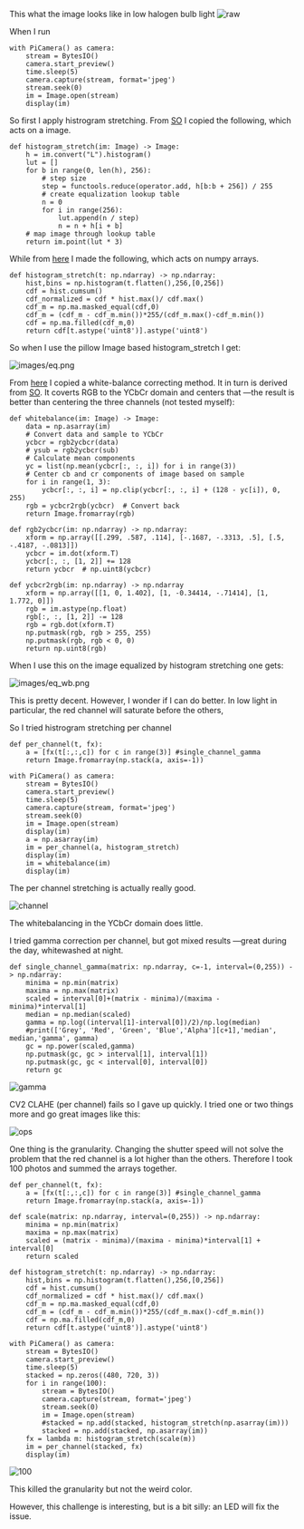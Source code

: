 This what the image looks like in low halogen bulb light 
![raw](images/raw.png)

When I run

    with PiCamera() as camera:
        stream = BytesIO()
        camera.start_preview()
        time.sleep(5)
        camera.capture(stream, format='jpeg')
        stream.seek(0)
        im = Image.open(stream)
        display(im)

So first I apply histrogram stretching.
From [SO](https://stackoverflow.com/questions/7116113/normalize-histogram-brightness-and-contrast-of-a-set-of-images-using-python-im)
I copied the following, which acts on a image.

    def histogram_stretch(im: Image) -> Image:
        h = im.convert("L").histogram()
        lut = []
        for b in range(0, len(h), 256):
            # step size
            step = functools.reduce(operator.add, h[b:b + 256]) / 255
            # create equalization lookup table
            n = 0
            for i in range(256):
                lut.append(n / step)
                n = n + h[i + b]
        # map image through lookup table
        return im.point(lut * 3)
    
While from [here](https://opencv-python-tutroals.readthedocs.io/en/latest/py_tutorials/py_imgproc/py_histograms/py_histogram_equalization/py_histogram_equalization.html)
I made the following, which acts on numpy arrays.

    def histogram_stretch(t: np.ndarray) -> np.ndarray:
        hist,bins = np.histogram(t.flatten(),256,[0,256])
        cdf = hist.cumsum()
        cdf_normalized = cdf * hist.max()/ cdf.max()
        cdf_m = np.ma.masked_equal(cdf,0)
        cdf_m = (cdf_m - cdf_m.min())*255/(cdf_m.max()-cdf_m.min())
        cdf = np.ma.filled(cdf_m,0)
        return cdf[t.astype('uint8')].astype('uint8')

So when I use the pillow Image based histogram_stretch I get:

![images/eq.png](images/eq.png)

From [here](https://codeandlife.com/2019/08/17/correcting-image-white-balance-with-python-pil-and-numpy/)
I copied a white-balance correcting method. It in turn is derived from [SO](https://stackoverflow.com/a/34913974/2721685).
It coverts RGB to the YCbCr domain and centers that —the result is better than centering the three channels (not tested myself):

    def whitebalance(im: Image) -> Image:
        data = np.asarray(im)
        # Convert data and sample to YCbCr
        ycbcr = rgb2ycbcr(data)
        # ysub = rgb2ycbcr(sub)
        # Calculate mean components
        yc = list(np.mean(ycbcr[:, :, i]) for i in range(3))
        # Center cb and cr components of image based on sample
        for i in range(1, 3):
            ycbcr[:, :, i] = np.clip(ycbcr[:, :, i] + (128 - yc[i]), 0, 255)
        rgb = ycbcr2rgb(ycbcr)  # Convert back
        return Image.fromarray(rgb)
        
    def rgb2ycbcr(im: np.ndarray) -> np.ndarray:
        xform = np.array([[.299, .587, .114], [-.1687, -.3313, .5], [.5, -.4187, -.0813]])
        ycbcr = im.dot(xform.T)
        ycbcr[:, :, [1, 2]] += 128
        return ycbcr  # np.uint8(ycbcr)
    
    def ycbcr2rgb(im: np.ndarray) -> np.ndarray
        xform = np.array([[1, 0, 1.402], [1, -0.34414, -.71414], [1, 1.772, 0]])
        rgb = im.astype(np.float)
        rgb[:, :, [1, 2]] -= 128
        rgb = rgb.dot(xform.T)
        np.putmask(rgb, rgb > 255, 255)
        np.putmask(rgb, rgb < 0, 0)
        return np.uint8(rgb)

When I use this on the image equalized by histogram stretching one gets:

![images/eq_wb.png](images/eq_wb.png)

This is pretty decent. However, I wonder if I can do better.
In low light in particular, the red channel will saturate before the others,

So I tried histrogram stretching per channel

    def per_channel(t, fx):
        a = [fx(t[:,:,c]) for c in range(3)] #single_channel_gamma
        return Image.fromarray(np.stack(a, axis=-1))
    
    with PiCamera() as camera:
        stream = BytesIO()
        camera.start_preview()
        time.sleep(5)
        camera.capture(stream, format='jpeg')
        stream.seek(0)
        im = Image.open(stream)
        display(im)
        a = np.asarray(im)
        im = per_channel(a, histogram_stretch)
        display(im)
        im = whitebalance(im)
        display(im)

The per channel stretching is actually really good.

![channel](images/eq_c.png)

The whitebalancing in the YCbCr domain does little.

I tried gamma correction per channel, but got mixed results —great during the day, whitewashed at night.

    def single_channel_gamma(matrix: np.ndarray, c=-1, interval=(0,255)) -> np.ndarray:
        minima = np.min(matrix)
        maxima = np.max(matrix)
        scaled = interval[0]+(matrix - minima)/(maxima - minima)*interval[1]
        median = np.median(scaled)
        gamma = np.log((interval[1]-interval[0])/2)/np.log(median)
        #print(['Grey', 'Red', 'Green', 'Blue','Alpha'][c+1],'median', median,'gamma', gamma)
        gc = np.power(scaled,gamma)
        np.putmask(gc, gc > interval[1], interval[1])
        np.putmask(gc, gc < interval[0], interval[0])
        return gc

![gamma](images/gamma.png)

CV2 CLAHE (per channel) fails so I gave up quickly. I tried one or two things more and go great images like this:

![ops](images/ops.png)

One thing is the granularity.
Changing the shutter speed will not solve the problem that
the red channel is a lot higher than the others.
Therefore I took 100 photos and summed the arrays together.

    def per_channel(t, fx):
        a = [fx(t[:,:,c]) for c in range(3)] #single_channel_gamma
        return Image.fromarray(np.stack(a, axis=-1))
    
    def scale(matrix: np.ndarray, interval=(0,255)) -> np.ndarray:
        minima = np.min(matrix)
        maxima = np.max(matrix)
        scaled = (matrix - minima)/(maxima - minima)*interval[1] + interval[0]
        return scaled
    
    def histogram_stretch(t: np.ndarray) -> np.ndarray: 
        hist,bins = np.histogram(t.flatten(),256,[0,256])
        cdf = hist.cumsum()
        cdf_normalized = cdf * hist.max()/ cdf.max()
        cdf_m = np.ma.masked_equal(cdf,0)
        cdf_m = (cdf_m - cdf_m.min())*255/(cdf_m.max()-cdf_m.min())
        cdf = np.ma.filled(cdf_m,0)
        return cdf[t.astype('uint8')].astype('uint8')
    
    with PiCamera() as camera:
        stream = BytesIO()
        camera.start_preview()
        time.sleep(5)
        stacked = np.zeros((480, 720, 3))
        for i in range(100):
            stream = BytesIO()
            camera.capture(stream, format='jpeg')
            stream.seek(0)
            im = Image.open(stream)
            #stacked = np.add(stacked, histogram_stretch(np.asarray(im)))
            stacked = np.add(stacked, np.asarray(im))
        fx = lambda m: histogram_stretch(scale(m))
        im = per_channel(stacked, fx)
        display(im)

![100](images/100.png)

This killed the granularity but not the weird color.

However, this challenge is interesting, but is a bit silly: an LED will fix the issue.


